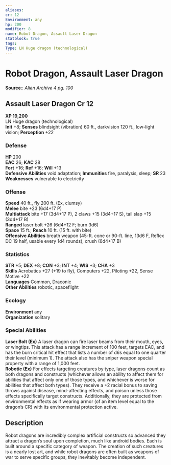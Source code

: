 ```yaml
---
aliases: 
cr: 12
Environment: any
hp: 200
modifier: 8
name: Robot Dragon, Assault Laser Dragon
statblock: true
tags: 
Type: LN Huge dragon (technological)  
---
```


# Robot Dragon, Assault Laser Dragon

**Source**:: _Alien Archive 4 pg. 100_

## Assault Laser Dragon Cr 12

**XP 19,200**  
LN Huge dragon (technological)  
**Init** +8; **Senses** blindsight (vibration) 60 ft., darkvision 120 ft., low-light vision; **Perception** +22  

### Defense

**HP** 200  
**EAC** 26; **KAC** 28  
**Fort** +16; **Ref** +16; **Will** +13  
**Defensive Abilities** void adaptation; **Immunities** fire, paralysis, sleep; **SR** 23  
**Weaknesses** vulnerable to electricity

### Offense

**Speed** 40 ft., fly 200 ft. (Ex, clumsy)  
**Melee** bite +23 (6d4+17 P)  
**Multiattack** bite +17 (3d4+17 P), 2 claws +15 (3d4+17 S), tail slap +15 (3d4+17 B)  
**Ranged** laser bolt +26 (6d4+12 F; burn 3d6)  
**Space** 15 ft.; **Reach** 10 ft. (15 ft. with bite)  
**Offensive Abilities** breath weapon (45-ft. cone or 90-ft. line, 13d6 F, Reflex DC 19 half, usable every 1d4 rounds), crush (6d4+17 B)

### Statistics

**STR** +5; **DEX** +8; **CON** +3; **INT** +4; **WIS** +3; **CHA** +3  
**Skills** Acrobatics +27 (+19 to fly), Computers +22, Piloting +22, Sense Motive +22  
**Languages** Common, Draconic  
**Other Abilities** robotic, spaceflight

### Ecology

**Environment** any  
**Organization** solitary

### Special Abilities

**Laser Bolt (Ex)** A laser dragon can fire laser beams from their mouth, eyes, or wingtips. This attack has a range increment of 100 feet, targets EAC, and has the burn critical hit effect that lists a number of d6s equal to one quarter their level (minimum 1). The attack also has the sniper weapon special property with a range of 1,000 feet.  
**Robotic (Ex)** For effects targeting creatures by type, laser dragons count as both dragons and constructs (whichever allows an ability to affect them for abilities that affect only one of those types, and whichever is worse for abilities that affect both types). They receive a +2 racial bonus to saving throws against disease, mind-affecting effects, and poison unless those effects specifically target constructs. Additionally, they are protected from environmental effects as if wearing armor (of an item level equal to the dragon’s CR) with its environmental protection active.

## Description

Robot dragons are incredibly complex artificial constructs so advanced they attract a dragon’s soul upon completion, much like android bodies. Each is built around a specific category of weapon. The creation of such creatures is a nearly lost art, and while robot dragons are often built as weapons of war to serve specific groups, they inevitably become independent.
